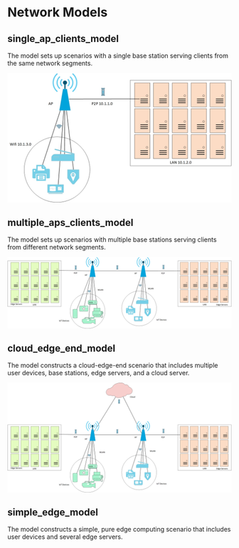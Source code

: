# Network Models

## single_ap_clients_model
The model sets up scenarios with a single base station serving clients from the same network segments.

![](https://github.com/okecsim/okec/blob/new/images/network-model-1.jpg?raw=true)

## multiple_aps_clients_model
The model sets up scenarios with multiple base stations serving clients from different network segments.

![](https://github.com/okecsim/okec/blob/new/images/network-model-2.jpg?raw=true)

## cloud_edge_end_model
The model constructs a cloud-edge-end scenario that includes multiple user devices, base stations, edge servers, and a cloud server.

![](https://github.com/okecsim/okec/blob/new/images/network-model-3.jpg?raw=true)

## simple_edge_model
The model constructs a simple, pure edge computing scenario that includes user devices and several edge servers.